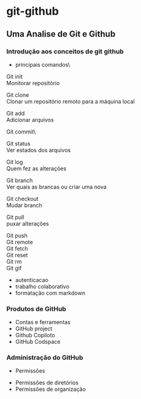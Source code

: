 # git-github

## Uma Analise de Git e Github

### Introdução aos conceitos de git github
* principais comandos\

Git init\
Monitorar repositório

Git clone\
Clonar um repositório remoto para a máquina local

Git add\
Adicionar arquivos

Git commit\

Git status\
Ver estados dos arquivos 

Git log\
Quem fez as alterações 

Git branch\
Ver quais as brancas ou criar uma nova

Git checkout\
Mudar branch 

Git pull\
puxar alterações 

Git push\
Git remote\
Git fetch\
Git reset\
Git rm\
Git gif
* autenticacao
* trabalho colaborativo
* formatação com markdown

### Produtos de GitHub
* Contas e ferramentas 
* GitHub project
* Github Copiloto
* GitHub Codspace

### Administração do GitHub
* Permissões 
- Permissões de diretórios 
- Permissões de organização 



